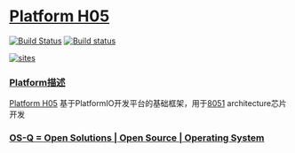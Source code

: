 ﻿# [Platform H05](https://github.com/OS-Q/H05)

[![Build Status](https://travis-ci.com/OS-Q/H05.svg?branch=master)](https://travis-ci.com/OS-Q/H05)
[![Build status](https://ci.appveyor.com/api/projects/status/yldf3maxx9g1bryx?svg=true)](https://ci.appveyor.com/project/Qitas/h05)

[![sites](http://182.61.61.133/link/resources/OSQ.png)](http://www.OS-Q.com)

### [Platform描述](https://github.com/OS-Q/H05/wiki) 

[Platform H05](https://github.com/OS-Q/H05) 基于PlatformIO开发平台的基础框架，用于[8051](https://github.com/sochub/8051) architecture芯片开发

### [OS-Q = Open Solutions | Open Source |  Operating System ](http://www.OS-Q.com/H05)
